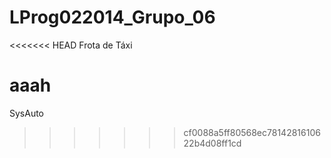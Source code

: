 LProg022014_Grupo_06
====================

<<<<<<< HEAD
Frota de Táxi

aaah
=======
SysAuto
>>>>>>> cf0088a5ff80568ec7814281610622b4d08ff1cd
